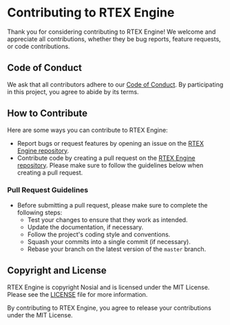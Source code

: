 # Contributing to RTEX Engine

Thank you for considering contributing to RTEX Engine! We welcome and appreciate all contributions, whether they be bug 
reports, feature requests, or code contributions.

## Code of Conduct

We ask that all contributors adhere to our [Code of Conduct](CODE_OF_CONDUCT.md). 
By participating in this project, you agree to abide by its terms.

## How to Contribute

Here are some ways you can contribute to RTEX Engine:

-   Report bugs or request features by opening an issue on the [RTEX Engine repository](https://git.n64.cc/nosial/cognize/rtex-engine/-/issues).
-   Contribute code by creating a pull request on the [RTEX Engine repository](https://git.n64.cc/nosial/cognize/rtex-engine). Please make sure to follow the guidelines below when creating a pull request.

### Pull Request Guidelines

-   Before submitting a pull request, please make sure to complete the following steps:
    -   Test your changes to ensure that they work as intended.
    -   Update the documentation, if necessary.
    -   Follow the project's coding style and conventions.
    -   Squash your commits into a single commit (if necessary).
    -   Rebase your branch on the latest version of the `master` branch.

## Copyright and License

RTEX Engine is copyright Nosial and is licensed under the MIT License. Please see the 
[LICENSE](LICENSE) file for more information.

By contributing to RTEX Engine, you agree to release your contributions under the MIT License.